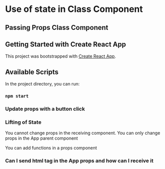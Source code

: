 
# Use of state in Class Component

## Passing Props Class Component

## Getting Started with Create React App

This project was bootstrapped with [Create React App](https://github.com/facebook/create-react-app).

## Available Scripts

In the project directory, you can run:

### `npm start`

### Update props with a button click

### Lifting of State

You cannot change props in the receiving component. You can only change props in the App parent component

You can add functions in a props component

### Can I send html tag in the App props and how can I receive it